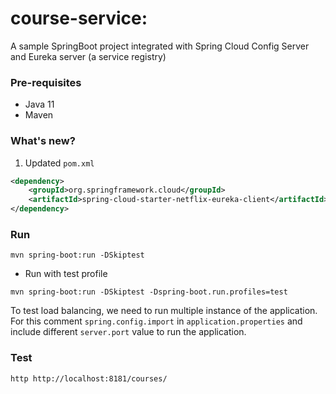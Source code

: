 # course-service: 

A sample SpringBoot project integrated with Spring Cloud Config Server and Eureka server (a service registry)

### Pre-requisites

* Java 11
* Maven

### What's new?

1. Updated `pom.xml`

```xml
<dependency>
    <groupId>org.springframework.cloud</groupId>
    <artifactId>spring-cloud-starter-netflix-eureka-client</artifactId>
</dependency>
```

### Run

`mvn spring-boot:run -DSkiptest`

- Run with test profile

`mvn spring-boot:run -DSkiptest -Dspring-boot.run.profiles=test`

To test load balancing, we need to run multiple instance of the application. For this comment `spring.config.import` in `application.properties` and include different `server.port` value to run the application.

### Test

`http http://localhost:8181/courses/`


